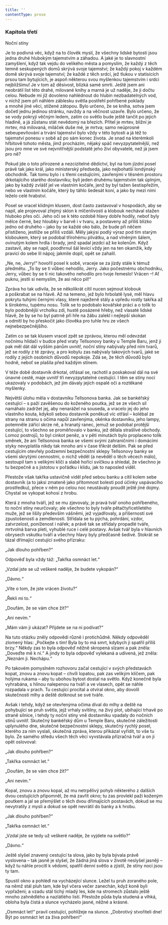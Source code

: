 ```yaml
---
title: ''
contentType: prose
---
```


### Kapitola třetí  
Noční stíny

  

Je to podivná věc, když na to člověk myslí, že všechny lidské bytosti jsou jedna druhé hlubokým tajemstvím a záhadou. A jaké je to slavnostní zamyšlení, když tak vejdu do velikého města a pomyslím, že každý z těch temně seskupených domů skrývá svoje tajemství; že každý pokoj v každém domě skrývá svoje tajemství; že každé z těch srdcí, jež tlukou v statisících prsou tam bytujících, je aspoň některou svou myšlenkou tajemstvím i srdci nejbližšímu! Je v tom až děsivost, blízká samé smrti. Ještě jsem ani neobrátil list této drahé, milované knihy a marná je už naděje, že ji dočtu celou. Nebude mi již dovoleno nahlédnout do hlubin nezbadatelných vod, v nichž jsem při náhlém záblesku světla postřehl pohřbené poklady a mnohé jiné věci, stižené zátopou. Bylo určeno, že se kniha, sotva jsem dočetl jednu jedinou stránku, navždy a na věčnost uzavře. Bylo určeno, že se vody pokryjí věčným ledem, zatím co světlo bude ještě tančit po jejich hladině, a já zůstanu stát nevědomý na březích. Přítel je mrtev, bližní je mrtev, má milovaná, miláček duše mé, je mrtva; samo neúprosné sebeupevňování a trvání tajemství bylo vždy v této bytosti a já též to tajemství ponesu v sobě až po sám konec života. Je snad na kterémkoli hřbitově tohoto města, jímž procházím, nějaký spáč nevyzpytatelnější, než jsou pro mne ve své nejvnitřnější podstatě jeho živí obyvatelé, než já jsem pro ně?

Pokud jde o toto přirozené a nezcizitelné dědictví, byl na tom jízdní posel právě tak jako král, jako ministerský předseda, jako nejbohatší londýnský obchodník. Tak tomu bylo i s třemi cestujícími, zavřenými v těsném prostoru drkotajícího starého dostavníku; byli jeden druhému tajemstvím tak úplným, jako by každý zvlášť jel ve vlastním kočáře, jenž by byl tažen šestispřežím, nebo ve vlastním kočáře, který by táhlo šedesát koní, a jako by mezi nimi leželo celé hrabství.

Posel se vracel klidným klusem, dost často zastavoval v hospodách, aby se napil, ale projevoval zřejmý sklon k mlčenlivosti a klobouk nechával stažen hluboko přes oči. Jeho oči se k této ozdobě hlavy dobře hodily, neboť byly mělce černé, bez hloubky v barvě i v tvaru, a postaveny až příliš blízko jedno od druhého – jako by se každé oko bálo, že bude při něčem přistiženo, jestliže se příliš vzdálí. Měly jakýsi podlý výraz pod tím starým kloboukem, který se podobal třírohému plivátku, a nad vlněným šálem, ovinutým kolem hrdla i brady, jenž spadal jezdci až ke kolenům. Když zastavil, aby se napil, poodhrnul šál levicí vždy jen na ten okamžik, kdy pravicí do sebe lil nápoj; jakmile dopil, opět se zahalil.

„Ne, ne, Jerry!“ hovořil posel k sobě, vraceje se za jízdy stále k témuž předmětu. „To by se ti vůbec nehodilo, Jerry. Jako počestnému obchodníku, Jerry, vůbec by se ti nic takového nehodilo pro tvoje řemeslo! Vrácen –! Ať puknu, jestli si nemyslím, že asi něco pil!“

Zpráva ho tak udivila, že se několikrát cítil nucen sejmout klobouk a poškrabat se na hlavě. Až na temeno, jež bylo hrbolatě lysé, měl hlavu pokrytu tuhými černými vlasy, které naježeně stály a vpředu rostly takřka až k širokému, tupému nosu. Tolik se to podobalo kovářské práci a o tolik to bylo podobnější vrcholku zdi, hustě posázené hřeby, než vlasaté lidské hlavě, že by se ho byl patrně při hře na žábu zalekl i nejlepší skokan a odmítl by ho přeskočit jako člověka pro tuhle hru ze všech nejnebezpečnějšího.

Zatím co se tak klusem vracel zpět se zprávou, kterou měl odevzdat nočnímu hlídači v budce před vraty Tellsonovy banky u Temple Baru, jenž ji pak měl dát dál vyšším pánům uvnitř, noční stíny nabývaly před ním tvarů, jež se rodily z té zprávy, a pro kobylu zas nabývaly takových tvarů, jaké se rodily z jejích osobních důvodů nepokoje. Zdá se, že těch důvodů bylo hodně, neboť se plašila před každým stínem.

V téže době dostavník drkotal, otřásal se, rachotil a poskakoval dál na své únavné cestě, maje uvnitř tři nevyzpytatelné cestující. I těm se stíny noci ukazovaly v podobách, jež jim dávaly jejich ospalé oči a roztěkané myšlenky.

Největší úlohu měla v dostavníku Tellsonova banka. Jak se bankéřský cestující – s paží zavěšenou do koženého poutka, jež se ze všech sil namáhalo zadržet jej, aby nenarážel na souseda, a vracelo jej do jeho vlastního kouta, kdykoli sebou dostavník poněkud víc otřásl – kolébal ze strany na stranu s očima napůl zavřenýma, okénka dostavníku, jeho lampy, potemněle zářící skrze ně, a hranatý ranec, jemuž se podobal protější cestující, to všechno se proměňovalo v banku, jež dělala strašlivé obchody. Lomoz postrojů, to byl cinkot peněz, a v pěti minutách bylo proplaceno tolik směnek, že ani Tellsonova banka se všemi svými zahraničními i domácími styky nevyplatila nikdy tak mnoho ani v čase třikrát delším. Pak se před cestujícím otevřely podzemní bezpečnostní sklepy Tellsonovy banky se všemi skrytými cennostmi, o nichž věděl (a nevěděl o těch věcech málo), sestoupil tam s velikými klíči a slabě hořící svíčkou a shledal, že všechno je tu bezpečně a s jistotou v pořádku i klidu, jak to naposled viděl.

Přestože však takřka ustavičně viděl před sebou banku a cítil kolem sebe dostavník (a to jaksi zmateně jako přítomnost bolesti pod účinky uspávacího prostředku), přece v něm po celou noc neustávaly proudit ještě jiné dojmy. Chystal se vykopat kohosi z hrobu.

Která z mnoha tváří, jež se mu zjevovaly, je pravá tvář onoho pohřbeného, to noční stíny neurčovaly; ale všechno to byly tváře pětačtyřicetiletého muže, jež se lišily především vášněmi, jež vy­jadřovaly, a příšerností své zpustošenosti a zemdlenosti. Střídala se tu pýcha, pohrdání, vzdor, zatvrzelost, poníženost i nářek; a právě tak se střídaly propadlé tváře, mrtvolná barva pleti, vyhublé ruce i celé postavy. Avšak tvář byla v hlavních obrysech vskutku tváří a všechny hlavy byly předčasně šedivé. Stokrát se tázal dřímající cestující svého přízraku:

„Jak dlouho pohřben?“

Odpověď byla vždy táž: „Takřka osmnáct let.“

„Vzdal jste se už veškeré naděje, že budete vykopán?“

„Dávno.“

„Víte o tom, že jste vrácen životu?“

„Řekli mi to.“

„Doufám, že se vám chce žít?“

„Ani nevím.“

„Mám vám ji ukázat? Přijdete se na ni podívat?“

Na tuto otázku zněly odpovědi různě i protichůdně. Někdy odpověděl zlomený hlas: „Počkejte s tím! Byla by to má smrt, kdybych ji spatřil příliš brzy.“ Někdy zas to byla odpověď něžně skropená slzami a pak zněla: „Doveďte mě k ní.“ A jindy to byla odpověď vylekaná a udivená, jež zněla: „Neznám ji. Nechápu.“

Po takovém pomyslném rozhovoru začal cestující v svých představách kopat, znovu a znovu kopat – chvíli lopatou, pak zas velikým klíčem, pak holýma rukama – aby tu ubohou bytost dostal na světlo. Když konečně byla vyhrabána, s hlínou nalepenou na tváři a ve vlasech, opět se náhle rozpadala v prach. Tu cestující procítal a otvíral okno, aby dovolil skutečnosti mlhy a deště dotknout se své tváře.

Avšak i tehdy, když se otevřenýma očima díval do mlhy a deště na pohybující se pruh světla, jejž vrhaly svítilny, na živý plot, ubíhající trhavě po straně silnice, i tehdy ty noční stíny vně dostavníku vpadaly do nočních stínů uvnitř. Skutečný bankéřský dům u Temple Baru, skutečné záležitosti uplynulého dne, skutečné bezpečnostní sklepy, skutečný rychlý posel, kterého za ním vyslali, skutečná zpráva, kterou přikázal vyřídit, to vše tu bylo. Ze samého středu všech těch věcí vyvstávala přízračná tvář a on ji opět oslovoval:

„Jak dlouho pohřben?“

„Takřka osmnáct let.“

„Doufám, že se vám chce žít?“

„Ani nevím.“

Kopal, znovu a znovu kopal, až mu netrpělivý pohyb některého z dalších dvou cestujících připomněl, že má zavřít okno; tu zas provlekl paži koženým poutkem a jal se přemýšlet o těch dvou dřímajících postavách, dokud se mu nevytratily z mysli a dokud se opět nevrátil do banky a k hrobu.

„Jak dlouho pohřben?“

„Takřka osmnáct let.“

„Vzdal jste se tedy už veškeré naděje, že vyjdete na světlo?“

„Dávno.“

Ještě slyšel znavený cestující ta slova, jako by byla bývala právě vyslovena – tak jasně je slyšel, že žádná jiná slova v životě neslyšel jasněji – když tu náhle procitl k vědomí, spatřil denní světlo a zjistil, že stíny noci jsou ty tam.

Spustil okno a pohlédl na vycházející slunce. Ležel tu pruh zora­ného pole, na němž stál pluh tam, kde byl včera večer zanechán, když koně byli vypřaženi; a vzadu stál tichý mladý les, kde na stromech zůstalo ještě mnoho zahnědlého a nazlátlého listí. Přestože půda byla studená a vlhká, obloha byla čistá a slunce vycházelo jasné, něžné a krásné.

„Osmnáct let!“ pravil cestující, pohlížeje na slunce. „Dobrotivý stvořiteli dne! Být po osmnáct let za živa pohřben!“
